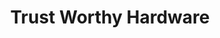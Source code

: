 ---
title: "Trust Worthy Hardware"
url: /batesburg-leesville/trust-worthy-hardware/
shop: hardware
---